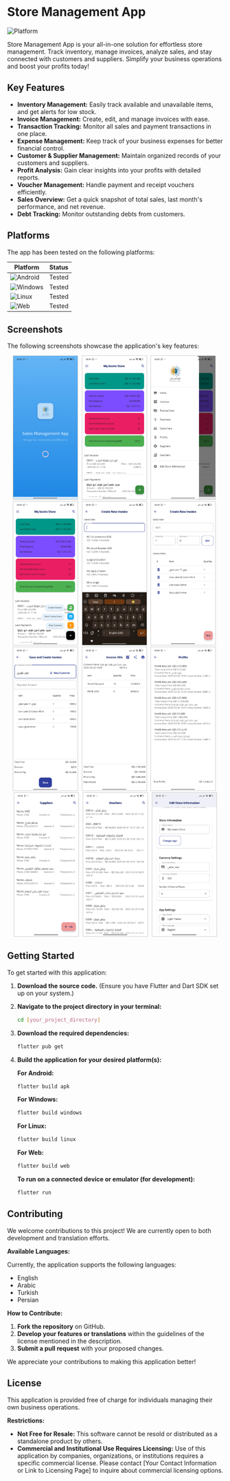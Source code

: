 # Store Management App

![Platform](https://img.shields.io/badge/Platform-Android%20%7C%20Windows%20%7C%20Linux%20%7C%20Web-informational?style=flat-square)

Store Management App is your all-in-one solution for effortless store management. Track inventory, manage invoices, analyze sales, and stay connected with customers and suppliers. Simplify your business operations and boost your profits today!

## Key Features

* **Inventory Management:** Easily track available and unavailable items, and get alerts for low stock.
* **Invoice Management:** Create, edit, and manage invoices with ease.
* **Transaction Tracking:** Monitor all sales and payment transactions in one place.
* **Expense Management:** Keep track of your business expenses for better financial control.
* **Customer & Supplier Management:** Maintain organized records of your customers and suppliers.
* **Profit Analysis:** Gain clear insights into your profits with detailed reports.
* **Voucher Management:** Handle payment and receipt vouchers efficiently.
* **Sales Overview:** Get a quick snapshot of total sales, last month's performance, and net revenue.
* **Debt Tracking:** Monitor outstanding debts from customers.

## Platforms

The app has been tested on the following platforms:

| Platform | Status |
|---|---|
| <img src="https://img.shields.io/badge/Android-3D6D55?style=for-the-badge&logo=android&logoColor=white" alt="Android"> | Tested |
| <img src="https://img.shields.io/badge/Windows-0078D6?style=for-the-badge&logo=windows&logoColor=white" alt="Windows"> | Tested |
| <img src="https://img.shields.io/badge/Linux-FCC624?style=for-the-badge&logo=linux&logoColor=black" alt="Linux"> | Tested |
| <img src="https://img.shields.io/badge/Web-F16529?style=for-the-badge&logo=html5&logoColor=white" alt="Web"> | Tested |

## Screenshots

The following screenshots showcase the application's key features:

<p align="center">
  <img src="https://github.com/abdulrasol/store_management/blob/master/screenshots/1.jpg" alt="Screenshot 1" width="150" style="margin-right: 5px; border: 1px solid #ccc;">
  <img src="https://github.com/abdulrasol/store_management/blob/master/screenshots/2.jpg" alt="Screenshot 2" width="150" style="margin-right: 5px; border: 1px solid #ccc;">
  <img src="https://github.com/abdulrasol/store_management/blob/master/screenshots/3.jpg" alt="Screenshot 3"width="150" style="margin-right: 5px; border: 1px solid #ccc;">
  <img src="https://github.com/abdulrasol/store_management/blob/master/screenshots/4.jpg" alt="Screenshot 4" width="150" style="margin-right: 5px; border: 1px solid #ccc;">
  <img src="https://github.com/abdulrasol/store_management/blob/master/screenshots/5.jpg" alt="Screenshot 5" width="150" style="margin-right: 5px; border: 1px solid #ccc;">
  <img src="https://github.com/abdulrasol/store_management/blob/master/screenshots/6.jpg" alt="Screenshot 6"  width="150" style="margin-right: 5px; border: 1px solid #ccc;">
  <img src="https://github.com/abdulrasol/store_management/blob/master/screenshots/7.jpg" alt="Screenshot 7"  width="150" style="margin-right: 5px; border: 1px solid #ccc;">
  <img src="https://github.com/abdulrasol/store_management/blob/master/screenshots/8.jpg" alt="Screenshot 8" width="150" style="margin-right: 5px; border: 1px solid #ccc;">
  <img src="https://github.com/abdulrasol/store_management/blob/master/screenshots/9.jpg" alt="Screenshot 9" width="150" style="margin-right: 5px; border: 1px solid #ccc;">
  <img src="https://github.com/abdulrasol/store_management/blob/master/screenshots/10.jpg" alt="Screenshot 10" width="150" style="margin-right: 5px; border: 1px solid #ccc;">

  <img src="https://github.com/abdulrasol/store_management/blob/master/screenshots/11.jpg" alt="Screenshot 11" width="150" style="margin-right: 5px; border: 1px solid #ccc;">
  <img src="https://github.com/abdulrasol/store_management/blob/master/screenshots/12.jpg" alt="Screenshot 12" width="150" style="border: 1px solid #ccc;">
</p>

## Getting Started

To get started with this application:

1.  **Download the source code.** (Ensure you have Flutter and Dart SDK set up on your system.)

2.  **Navigate to the project directory in your terminal:**

    ```bash
    cd [your_project_directory]
    ```

3.  **Download the required dependencies:**

    ```bash
    flutter pub get
    ```

4.  **Build the application for your desired platform(s):**

    **For Android:**

    ```bash
    flutter build apk
    ```

    **For Windows:**

    ```bash
    flutter build windows
    ```

    **For Linux:**

    ```bash
    flutter build linux
    ```

    **For Web:**

    ```bash
    flutter build web
    ```

    **To run on a connected device or emulator (for development):**

    ```bash
    flutter run
    ```


## Contributing

We welcome contributions to this project! We are currently open to both development and translation efforts.

**Available Languages:**

Currently, the application supports the following languages:

* English
* Arabic
* Turkish
* Persian

**How to Contribute:**

1.  **Fork the repository** on GitHub.
2.  **Develop your features or translations** within the guidelines of the license mentioned in the description.
3.  **Submit a pull request** with your proposed changes.

We appreciate your contributions to making this application better!

## License

This application is provided free of charge for individuals managing their own business operations.

**Restrictions:**

* **Not Free for Resale:** This software cannot be resold or distributed as a standalone product by others.
* **Commercial and Institutional Use Requires Licensing:** Use of this application by companies, organizations, or institutions requires a specific commercial license. Please contact [Your Contact Information or Link to Licensing Page] to inquire about commercial licensing options.
